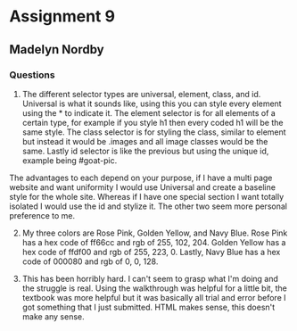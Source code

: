 # Assignment 9

## Madelyn Nordby

### Questions

1.  The different selector types are universal, element, class, and id. Universal is what it sounds like, using this you can style every element using the * to indicate it. The element selector is for all elements of a certain type, for example if you style h1 then every coded h1 will be the same style. The class selector is for styling the class, similar to element but instead it would be .images and all image classes would be the same. Lastly id selector is like the previous but using the unique id, example being #goat-pic.

The advantages to each depend on your purpose, if I have a multi page website and want uniformity I would use Universal and create a baseline style for the whole site. Whereas if I have one special section I want totally isolated I would use the id and stylize it. The other two seem more personal preference to me.

2. My three colors are Rose Pink, Golden Yellow, and Navy Blue. Rose Pink has a hex code of ff66cc and rgb of 255, 102, 204. Golden Yellow has a hex code of ffdf00 and rgb of 255, 223, 0. Lastly, Navy Blue has a hex code of 000080 and rgb of 0, 0, 128.

3. This has been horribly hard. I can't seem to grasp what I'm doing and the struggle is real. Using the walkthrough was helpful for a little bit, the textbook was more helpful but it was basically all trial and error before I got something that I just submitted. HTML makes sense, this doesn't make any sense. 

